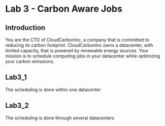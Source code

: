 # Lab 3 - Carbon Aware Jobs

## Introduction
You are the CTO of CloudCarbonInc, a company that is committed to reducing its carbon footprint.
CloudCarbonInc owns a datacenter, with limited capacity, that is powered by renewable energy sources.
Your mission is to schedule computing jobs in your datacenter while optimizing your carbon emissions.

## Lab3_1
The scheduling is done within one datacenter

## Lab3_2
The scheduling is done through several datacenters